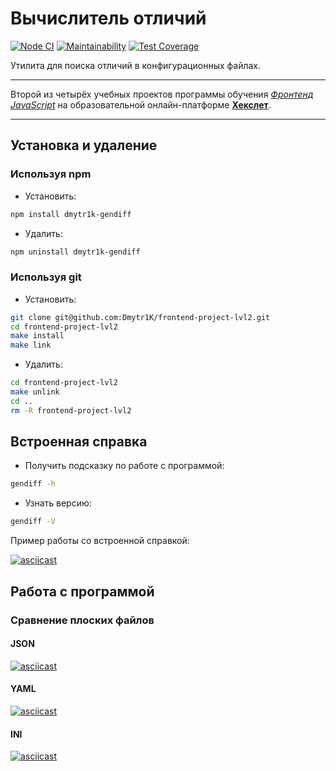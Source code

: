 # Вычислитель отличий

[![Node CI](https://github.com/Dmytr1K/frontend-project-lvl2/workflows/Node%20CI/badge.svg)](https://github.com/Dmytr1K/frontend-project-lvl2/actions)
[![Maintainability](https://api.codeclimate.com/v1/badges/12f5f8da35f09a7cda82/maintainability)](https://codeclimate.com/github/Dmytr1K/frontend-project-lvl2/maintainability)
[![Test Coverage](https://api.codeclimate.com/v1/badges/12f5f8da35f09a7cda82/test_coverage)](https://codeclimate.com/github/Dmytr1K/frontend-project-lvl2/test_coverage)

Утилита для поиска отличий в конфигурационных файлах.

***

Второй из четырёх учебных проектов программы обучения [*Фронтенд JavaScript*](https://ru.hexlet.io/professions/frontend) на образовательной онлайн-платформе [**Хекслет**](https://ru.hexlet.io/pages/about).

***

## Установка и удаление

### Используя npm

- Установить:

```sh
npm install dmytr1k-gendiff
```

- Удалить:

```sh
npm uninstall dmytr1k-gendiff
```

### Используя git

- Установить:

```sh
git clone git@github.com:Dmytr1K/frontend-project-lvl2.git
cd frontend-project-lvl2
make install
make link
```

- Удалить:

```sh
cd frontend-project-lvl2
make unlink
cd ..
rm -R frontend-project-lvl2
```

## Встроенная справка

- Получить подсказку по работе с программой:

```sh
gendiff -h
```

- Узнать версию:

```sh
gendiff -V
```

Пример работы со встроенной справкой:

[![asciicast](https://asciinema.org/a/348193.svg)](https://asciinema.org/a/348193)

## Работа с программой

### Сравнение плоских файлов

#### JSON

[![asciicast](https://asciinema.org/a/348188.svg)](https://asciinema.org/a/348188)

#### YAML

[![asciicast](https://asciinema.org/a/348189.svg)](https://asciinema.org/a/348189)

#### INI

[![asciicast](https://asciinema.org/a/348386.svg)](https://asciinema.org/a/348386)
